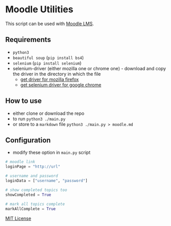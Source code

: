 # Moodle Utilities

This script can be used with [Moodle LMS](https://moodle.org/).

## Requirements

- `python3`
- `beautiful soup` (`pip install bs4`)
- `selenium` (`pip install selenium`)
- selenium-driver (either mozilla one or chrome one) - download and copy the driver in the directory in which the file
  - [get  driver for mozilla firefox](https://github.com/mozilla/geckodriver/releases)
  - [get selenium driver for google chrome](https://chromedriver.chromium.org/downloads)

## How to use

- either clone or download the repo
- to run `python3 ./main.py`
- or store to a `markdown` file `python3 ./main.py > moodle.md`

## Configuration

- modify these option in  `main.py` script

```py
# moodle link
loginPage = "http://url"

# username and password
loginData = ["username", "password"]

# show completed topics too
showCompleted = True

# mark all topics complete
markAllComplete = True
```

[MIT License](./LICENSE)